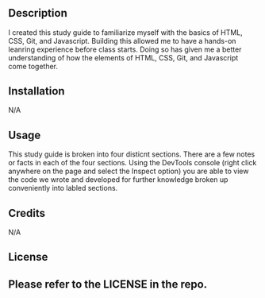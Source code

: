 # <My Prework Study Guide Webpage>

## Description

I created this study guide to familiarize myself with the basics of HTML, CSS, Git, and Javascript. Building this allowed me to have a hands-on leanring experience before class starts. Doing so has given me a better understanding of how the elements of HTML, CSS, Git, and Javascript come together.


## Installation

N/A

## Usage

This study guide is broken into four disticnt sections. There are a few notes or facts in each of the four sections. Using the DevTools console (right click anywhere on the page and select the Inspect option) you are able to view the code we wrote and developed for further knowledge broken up conveniently into labled sections.

## Credits

N/A

## License

Please refer to the LICENSE in the repo.
---
